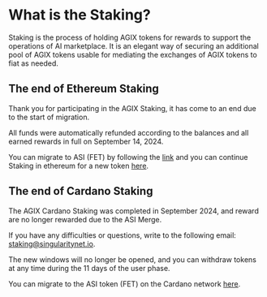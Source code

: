 # What is the Staking?
Staking is the process of holding AGIX tokens for rewards to support the operations of AI marketplace.
It is an elegant way of securing an additional pool of AGIX tokens usable for mediating the exchanges of AGIX tokens to fiat as needed. 

## The end of Ethereum Staking

Thank you for participating in the AGIX Staking, it has come to an end due to the start of migration.

All funds were automatically refunded according to the balances and all earned rewards in full on September 14, 2024.

You can migrate to ASI (FET) by following the [link](https://singularitydao.ai/migrate-asi) and you can continue Staking in ethereum for a new token [here](https://singularitydao.ai/staking/projects/FET).

 
## The end of Cardano Staking

The AGIX Cardano Staking was completed in September 2024, and reward are no longer rewarded due to the ASI Merge.

If you have any difficulties or questions, write to the following email: staking@singularitynet.io.

The new windows will no longer be opened, and you can withdraw tokens at any time during the 11 days of the user phase.

You can migrate to the ASI token (FET) on the Cardano network [here](https://asi-migration.singularitynet.io/).